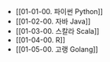 - [[01-01-00. 파이썬 Python]]
- [[01-02-00. 자바 Java]]
- [[01-03-00. 스칼라 Scala]]
- [[01-04-00. R]]
- [[01-05-00. 고랭 Golang]]